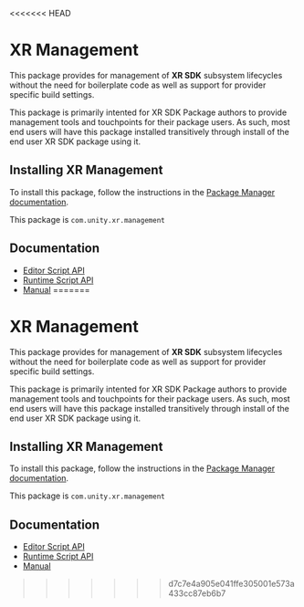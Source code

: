 <<<<<<< HEAD
# XR Management

This package provides for management of **XR SDK** subsystem lifecycles without the need for boilerplate code as well as support for provider specific build settings.

This package is primarily intented for XR SDK Package authors to provide management tools and touchpoints for their package users. As such, most end users will have this package installed transitively through install of the end user XR SDK package using it.

## Installing XR Management

To install this package, follow the instructions in the [Package Manager documentation](https://docs.unity3d.com/Packages/com.unity.package-manager-ui@latest/index.html).

This package is `com.unity.xr.management`

## Documentation

* [Editor Script API](Editor/)
* [Runtime Script API](Runtime/)
* [Manual](Documentation~/com.unity.xr.management.md)
=======
# XR Management

This package provides for management of **XR SDK** subsystem lifecycles without the need for boilerplate code as well as support for provider specific build settings.

This package is primarily intented for XR SDK Package authors to provide management tools and touchpoints for their package users. As such, most end users will have this package installed transitively through install of the end user XR SDK package using it.

## Installing XR Management

To install this package, follow the instructions in the [Package Manager documentation](https://docs.unity3d.com/Packages/com.unity.package-manager-ui@latest/index.html).

This package is `com.unity.xr.management`

## Documentation

* [Editor Script API](Editor/)
* [Runtime Script API](Runtime/)
* [Manual](Documentation~/com.unity.xr.management.md)
>>>>>>> d7c7e4a905e041ffe305001e573a433cc87eb6b7
